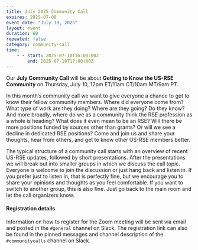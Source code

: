 ```yaml
---
title: July 2025 Community Call
expires: 2025-07-08
event_date: "July 10, 2025"
layout: event
duration: 60
repeated: false
category: community-call
time:
    - - start: 2025-07-10T16:00:00Z
        end: 2025-07-10T17:00:00Z
---
```


Our **July Community Call** will be about **Getting to Know the US-RSE Community** on Thursday, July 10, 12pm ET/11am CT/10am MT/9am PT.

In this month’s community call we want to give everyone a chance to get to know their fellow community members. Where did everyone come from? What type of work are they doing? Where are they going? Do they know? And more broadly, where do we as a community think the RSE profession as a whole is heading? What does it even mean to be an RSE? Will there be more positions funded by sources other than grants? Or will we see a decline in dedicated RSE positions? Come and join us and share your thoughts, hear from others, and get to know other US-RSE members better.

The typical structure of a community call starts with an overview of recent US-RSE updates, followed by short presentations. After the presentations we will break out into smaller groups in which we discuss the call topic. Everyone is welcome to join the discussion or just hang back and listen in. If you prefer just to listen in, that is perfectly fine, but we encourage you to share your opinions and thoughts as you feel comfortable. If you want to switch to another group, this is also fine. Just go back to the main room and let the call organizers know.

#### Registration details

Information on how to register for the Zoom meeting will be sent via email
and posted in the `#general` channel on Slack. The registration link can also be found in the pinned messages and channel description of the `#communitycalls` channel on Slack.

